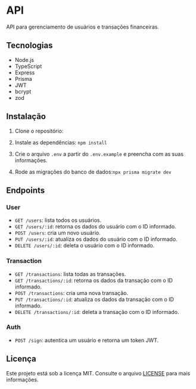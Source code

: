 # API

API para gerenciamento de usuários e transações financeiras.

## Tecnologias

- Node.js
- TypeScript
- Express
- Prisma
- JWT
- bcrypt
- zod

## Instalação

1. Clone o repositório:

2. Instale as dependências: `npm install`

3. Crie o arquivo `.env` a partir do `.env.example` e preencha com as suas informações.

4. Rode as migrações do banco de dados:`npx prisma migrate dev`
  
## Endpoints

### User

- `GET /users`: lista todos os usuários.
- `GET /users/:id`: retorna os dados do usuário com o ID informado.
- `POST /users`: cria um novo usuário.
- `PUT /users/:id`: atualiza os dados do usuário com o ID informado.
- `DELETE /users/:id`: deleta o usuário com o ID informado.

### Transaction

- `GET /transactions`: lista todas as transações.
- `GET /transactions/:id`: retorna os dados da transação com o ID informado.
- `POST /transactions`: cria uma nova transação.
- `PUT /transactions/:id`: atualiza os dados da transação com o ID informado.
- `DELETE /transactions/:id`: deleta a transação com o ID informado.

### Auth

- `POST /sign`: autentica um usuário e retorna um token JWT.

## Licença

Este projeto está sob a licença MIT. Consulte o arquivo [LICENSE](LICENSE) para mais informações.
